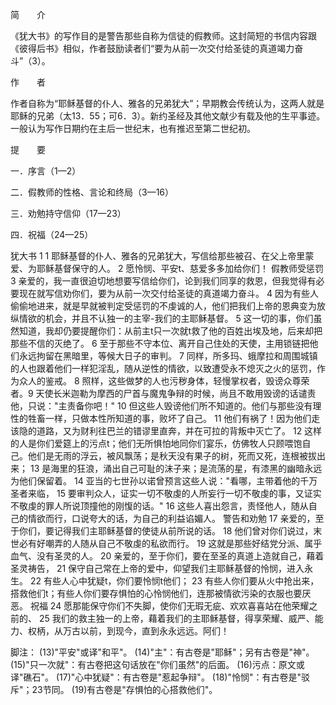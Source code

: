 简　　介

《犹大书》的写作目的是警告那些自称为信徒的假教师。这封简短的书信内容跟《彼得后书》相似，作者鼓励读者们“要为从前一次交付给圣徒的真道竭力奋斗”（3）。

作　　者

作者自称为“耶稣基督的仆人、雅各的兄弟犹大”；早期教会传统认为，这两人就是耶稣的兄弟（太13．55；可6．3）。新约圣经及其他文献少有载及他的生平事迹。一般认为写作日期约在主后一世纪末，也有推迟至第二世纪初。

提　　要

一．序言（1—2）

二．假教师的性格、言论和终局（3—16）

三．劝勉持守信仰（17—23）

四．祝福（24—25）

犹大书 1
1 耶稣基督的仆人、雅各的兄弟犹大，写信给那些被召、在父上帝里蒙爱、为耶稣基督保守的人。 2 愿怜悯、平安t、慈爱多多加给你们！
假教师受惩罚
3 亲爱的，我一直很迫切地想要写信给你们，论到我们同享的救恩，但我觉得有必要现在就写信劝你们，要为从前一次交付给圣徒的真道竭力奋斗。 4 因为有些人偷偷地进来，就是早就被判定受惩罚的不虔诚的人，他们把我们上帝的恩典变为放纵情欲的机会，并且不认独一的主宰-我们的主耶稣基督。
5 这一切的事，你们虽然知道，我却仍要提醒你们：从前主t只一次就t救了他的百姓出埃及地，后来却把那些不信的灭绝了。 6 至于那些不守本位、离开自己住处的天使，主用锁链把他们永远拘留在黑暗里，等候大日子的审判。 7 同样，所多玛、蛾摩拉和周围城镇的人也跟着他们一样犯淫乱，随从逆性的情欲，以致遭受永不熄灭之火的惩罚，作为众人的鉴戒。
8 照样，这些做梦的人也污秽身体，轻慢掌权者，毁谤众尊荣者。9 天使长米迦勒为摩西的尸首与魔鬼争辩的时候，尚且不敢用毁谤的话谴责他，只说："主责备你吧！" 10 但这些人毁谤他们所不知道的。他们与那些没有理性的牲畜一样，只做本性所知道的事，败坏了自己。 11 他们有祸了！因为他们走该隐的道路，又为财利往巴兰的错谬里直奔，并在可拉的背叛中灭亡了。 12 这样的人是你们爱筵上的污点t；他们无所惧怕地同你们宴乐，仿佛牧人只顾喂饱自己。他们是无雨的浮云，被风飘荡；是秋天没有果子的树，死而又死，连根被拔出来； 13 是海里的狂浪，涌出自己可耻的沫子来；是流荡的星，有漆黑的幽暗永远为他们保留着。
14  亚当的七世孙以诺曾预言这些人说："看哪，主带着他的千万圣者来临， 15 要审判众人，证实一切不敬虔的人所妄行一切不敬虔的事，又证实不敬虔的罪人所说顶撞他的刚愎的话。" 16 这些人喜出怨言，责怪他人，随从自己的情欲而行，口说夸大的话，为自己的利益谄媚人。
警告和劝勉
17 亲爱的，至于你们，要记得我们主耶稣基督的使徒从前所说的话。 18 他们曾对你们说过，末世必有好嘲弄的人随从自己不敬虔的私欲而行。 19 这就是那些好结党分派、属乎血气、没有圣灵的人。 20 亲爱的，至于你们，要在至圣的真道上造就自己，藉着圣灵祷告， 21 保守自己常在上帝的爱中，仰望我们主耶稣基督的怜悯，进入永生。 22 有些人心中犹疑t，你们要怜悯t他们； 23 有些人你们要从火中抢出来，搭救他们t；有些人你们要存惧怕的心怜悯他们，连那被情欲污染的衣服也要厌恶。
祝福
24 愿那能保守你们不失脚，使你们无瑕无疵、欢欢喜喜站在他荣耀之前的、 25 我们的救主独一的上帝，藉着我们的主耶稣基督，得享荣耀、威严、能力、权柄，从万古以前，到现今，直到永永远远。阿们！

脚注：
(13)"平安"或译"和平"。
(14)"主"：有古卷是"耶稣"；另有古卷是"神"。
(15)"只一次就"：有古卷把这句话放在"你们虽然"的后面。
(16)污点：原文或译"礁石"。
(17)"心中犹疑"：有古卷是"惹起争辩"。
(18)"怜悯"：有古卷是"驳斥"；23节同。
(19)有古卷是"存惧怕的心搭救他们"。
